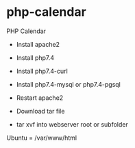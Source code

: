 # php-calendar
PHP Calendar

* Install apache2
* Install php7.4
* Install php7.4-curl
* Install php7.4-mysql or php7.4-pgsql

* Restart apache2 
* Download tar file
* tar xvf into webserver root or subfolder

Ubuntu = /var/www/html 

